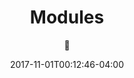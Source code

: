 ---
date: 2017-11-01T00:12:46-04:00
title: "Modules"
seo_title: "Modules | Ruby | 🦒"
subheader:
     greeting: Ruby - Programming Language
     description: This course covers the basics of programming in Ruby. Work your way through the videos/articles and I'll teach you everything you need to know to start your programming journey!
description: This tutorial covers modules in Ruby.
author: 🦒
image: modules.png
video: Cq_dKYAqMrI
url: /programming-languages/ruby/modules/
weight: 34
---
